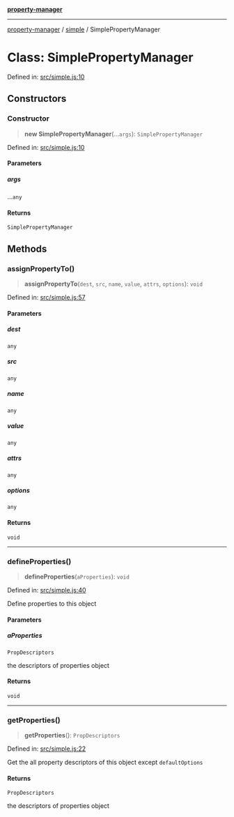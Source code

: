 [**property-manager**](../../README.md)

***

[property-manager](../../modules.md) / [simple](../README-1.md) / SimplePropertyManager

# Class: SimplePropertyManager

Defined in: [src/simple.js:10](https://github.com/snowyu/property-manager.js/blob/7cecb27374754b743733e81c6027a17dd0c349c2/src/simple.js#L10)

## Constructors

### Constructor

> **new SimplePropertyManager**(...`args`): `SimplePropertyManager`

Defined in: [src/simple.js:10](https://github.com/snowyu/property-manager.js/blob/7cecb27374754b743733e81c6027a17dd0c349c2/src/simple.js#L10)

#### Parameters

##### args

...`any`

#### Returns

`SimplePropertyManager`

## Methods

### assignPropertyTo()

> **assignPropertyTo**(`dest`, `src`, `name`, `value`, `attrs`, `options`): `void`

Defined in: [src/simple.js:57](https://github.com/snowyu/property-manager.js/blob/7cecb27374754b743733e81c6027a17dd0c349c2/src/simple.js#L57)

#### Parameters

##### dest

`any`

##### src

`any`

##### name

`any`

##### value

`any`

##### attrs

`any`

##### options

`any`

#### Returns

`void`

***

### defineProperties()

> **defineProperties**(`aProperties`): `void`

Defined in: [src/simple.js:40](https://github.com/snowyu/property-manager.js/blob/7cecb27374754b743733e81c6027a17dd0c349c2/src/simple.js#L40)

Define properties to this object

#### Parameters

##### aProperties

`PropDescriptors`

the descriptors of properties object

#### Returns

`void`

***

### getProperties()

> **getProperties**(): `PropDescriptors`

Defined in: [src/simple.js:22](https://github.com/snowyu/property-manager.js/blob/7cecb27374754b743733e81c6027a17dd0c349c2/src/simple.js#L22)

Get the all property descriptors of this object except `defaultOptions`

#### Returns

`PropDescriptors`

the descriptors of properties object
